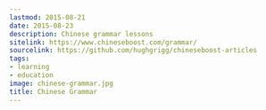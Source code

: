 ```yaml
---
lastmod: 2015-08-21
date: 2015-08-23
description: Chinese grammar lessons
sitelink: https://www.chineseboost.com/grammar/
sourcelink: https://github.com/hughgrigg/chineseboost-articles
tags:
- learning
- education
image: chinese-grammar.jpg
title: Chinese Grammar
---
```

